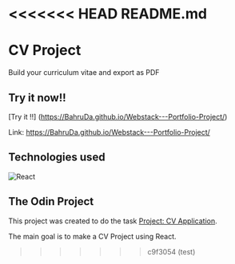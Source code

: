 <<<<<<< HEAD
README.md
=======
# CV Project

Build your curriculum vitae and export as PDF

## Try it now!!

[Try it !!] (https://BahruDa.github.io/Webstack---Portfolio-Project/)

Link:
https://BahruDa.github.io/Webstack---Portfolio-Project/


## Technologies used

![React](https://img.shields.io/badge/react-%2320232a.svg?style=for-the-badge&logo=react&logoColor=%2361DAFB)

## The Odin Project

This project was created to do the task [Project: CV Application](https://www.theodinproject.com/paths/full-stack-javascript/courses/javascript/lessons/cv-application).

The main goal is to make a CV Project using React.
>>>>>>> c9f3054 (test)
